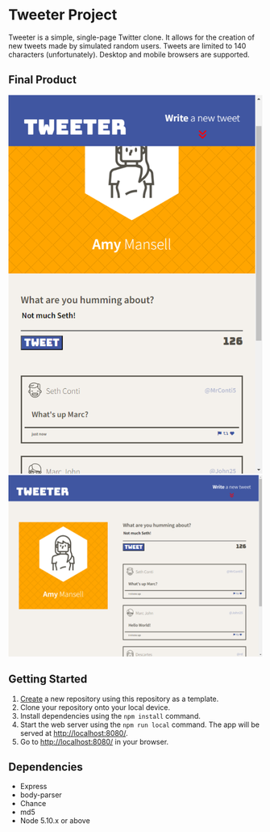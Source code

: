 # Tweeter Project

Tweeter is a simple, single-page Twitter clone. It allows for the creation of new tweets made by simulated random users. Tweets are limited to 140 characters (unfortunately). Desktop and mobile browsers are supported.

## Final Product

!["Mobile portrait view"](./docs/mobile.png)
!["Desktop view"](./docs/desktop.png)

## Getting Started

1. [Create](https://docs.github.com/en/repositories/creating-and-managing-repositories/creating-a-repository-from-a-template) a new repository using this repository as a template.
2. Clone your repository onto your local device.
3. Install dependencies using the `npm install` command.
3. Start the web server using the `npm run local` command. The app will be served at <http://localhost:8080/>.
4. Go to <http://localhost:8080/> in your browser.

## Dependencies

- Express
- body-parser
- Chance
- md5
- Node 5.10.x or above